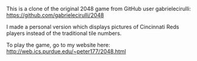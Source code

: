 This is a clone of the original 2048 game from GitHub user gabrielecirulli:
https://github.com/gabrielecirulli/2048

I made a personal version which displays pictures of Cincinnati Reds players instead of the traditional tile numbers.

To play the game, go to my website here: http://web.ics.purdue.edu/~peter177/2048.html